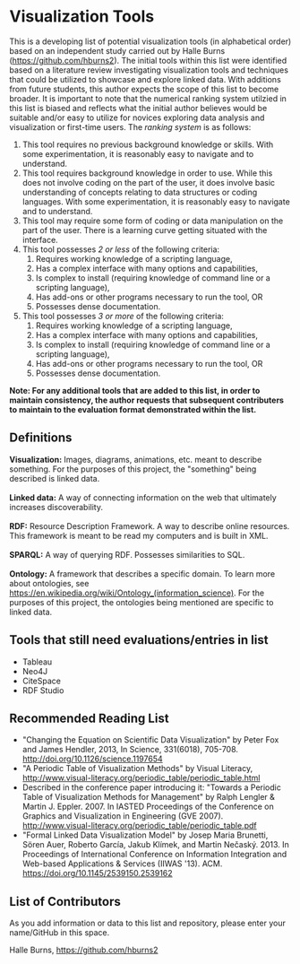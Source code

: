 # Visualization Tools

This is a developing list of potential visualization tools (in alphabetical order) based on an independent study carried out by Halle Burns (https://github.com/hburns2). The initial tools within this list were identified based on a literature review investigating visualization tools and techniques that could be utilized to showcase and explore linked data. With additions from future students, this author expects the scope of this list to become broader. It is important to note that the numerical ranking system utilzied in this list is biased and reflects what the initial author believes would be suitable and/or easy to utilize for novices exploring data analysis and visualization or first-time users. The *ranking system* is as follows:

1. This tool requires no previous background knowledge or skills. With some experimentation, it is reasonably easy to navigate and to understand.
2. This tool requires background knowledge in order to use. While this does not involve coding on the part of the user, it does involve basic understanding of concepts relating to data structures or coding languages. With some experimentation, it is reasonably easy to navigate and to understand.
3. This tool may require some form of coding or data manipulation on the part of the user. There is a learning curve getting situated with the interface.
4. This tool possesses *2 or less* of the following criteria: 
    1. Requires working knowledge of a scripting language,
    2. Has a complex interface with many options and capabilities,
    3. Is complex to install (requiring knowledge of command line or a scripting language),
    4. Has add-ons or other programs necessary to run the tool, OR
    5. Possesses dense documentation.
5. This tool possesses *3 or more* of the following criteria: 
    1. Requires working knowledge of a scripting language,
    2. Has a complex interface with many options and capabilities,
    3. Is complex to install (requiring knowledge of command line or a scripting language),
    4. Has add-ons or other programs necessary to run the tool, OR
    5. Possesses dense documentation.

**Note: For any additional tools that are added to this list, in order to maintain consistency, the author requests that subsequent contributers to maintain to the evaluation format demonstrated within the list.**

## Definitions
**Visualization:** Images, diagrams, animations, etc. meant to describe something. For the purposes of this project, the "something" being described is linked data.<br/>
<br/>
**Linked data:** A way of connecting information on the web that ultimately increases discoverability.<br/>
<br/>
**RDF:** Resource Description Framework. A way to describe online resources. This framework is meant to be read my computers and is built in XML.<br/>
<br/>
**SPARQL:** A way of querying RDF. Possesses similarities to SQL.<br/>
<br/>
**Ontology:** A framework that describes a specific domain. To learn more about ontologies, see https://en.wikipedia.org/wiki/Ontology_(information_science). For the purposes of this project, the ontologies being mentioned are specific to linked data.<br/>

## Tools that still need evaluations/entries in list
* Tableau
* Neo4J
* CiteSpace
* RDF Studio

## Recommended Reading List
* "Changing the Equation on Scientific Data Visualization" by Peter Fox and James Hendler, 2013, In Science, 331(6018), 705-708. http://doi.org/10.1126/science.1197654
* "A Periodic Table of Visualization Methods" by Visual Literacy, http://www.visual-literacy.org/periodic_table/periodic_table.html 
 * Described in the conference paper introducing it: "Towards a Periodic Table of Visualization Methods for Management" by Ralph Lengler & Martin J. Eppler. 2007. In IASTED Proceedings of the Conference on Graphics and Visualization in Engineering (GVE 2007). http://www.visual-literacy.org/periodic_table/periodic_table.pdf
* "Formal Linked Data Visualization Model" by Josep Maria Brunetti, Sören Auer, Roberto García, Jakub Klímek, and Martin Nečaský. 2013. In Proceedings of International Conference on Information Integration and Web-based Applications & Services (IIWAS '13). ACM. https://doi.org/10.1145/2539150.2539162

## List of Contributors
As you add information or data to this list and repository, please enter your name/GitHub in this space.

Halle Burns, https://github.com/hburns2 <br/>
